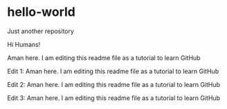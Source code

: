 # hello-world
Just another repository

Hi Humans!

Aman here. I am editing this readme file as a tutorial to learn GitHub

Edit 1:
Aman here. I am editing this readme file as a tutorial to learn GitHub

Edit 2:
Aman here. I am editing this readme file as a tutorial to learn GitHub

Edit 3:
Aman here. I am editing this readme file as a tutorial to learn GitHub
